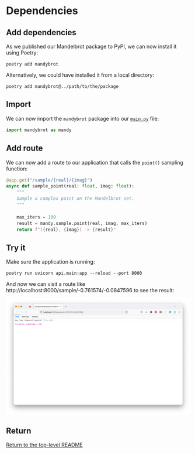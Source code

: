 # Dependencies

## Add dependencies

As we published our Mandelbrot package to PyPI, we can now install it using Poetry:

```shell
poetry add mandybrot
```

Alternatively, we could have installed it from a local directory:

```shell
poetry add mandybrot@../path/to/the/package
```

## Import

We can now import the `mandybrot` package into our [`main.py`](./api/main.py) file:

```python
import mandybrot as mandy
```

## Add route

We can now add a route to our application that calls the `point()` sampling function:

```python
@app.get("/sample/{real}/{imag}")
async def sample_point(real: float, imag: float):
    """
    Sample a complex point on the Mandelbrot set.
    """

    max_iters = 100
    result = mandy.sample.point(real, imag, max_iters)
    return f"({real}, {imag}) -> {result}"
```

## Try it

Make sure the application is running:

```shell
poetry run uvicorn api.main:app --reload --port 8000
```

And now we can visit a route like http://localhost:8000/sample/-0.761574/-0.0847596 to see the result:

![Sample point](./images/sample_point.png)

## Return

[Return to the top-level README](./../../README.md)
